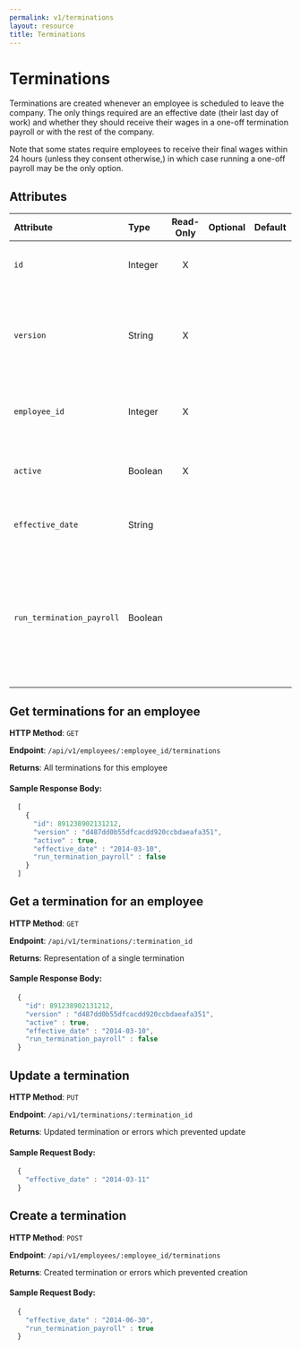 ```yaml
---
permalink: v1/terminations
layout: resource
title: Terminations
---
```


# Terminations

Terminations are created whenever an employee is scheduled to leave the company. The only things required are an effective date (their last day of work) and whether they should receive their wages in a one-off termination payroll or with the rest of the company.

Note that some states require employees to receive their final wages within 24 hours (unless they consent otherwise,) in which case running a one-off payroll may be the only option.

## Attributes

| Attribute                     | Type              | Read-Only | Optional | Default | Description
| :----------                   |:-------------     |:---------:|:--------:|:--------|:-------------
| `id`                          | Integer           |     X     |          |         | the unique identifier of this termination
| `version`                     | String            |     X     |          |         | version of this object. See <a href="/v1/considerations/versioning/">the versioning documentation</a> for a more in depth explaination of versions
| `employee_id`                 | Integer           |     X     |          |         | id of the employee to which this information is attached
| `active`                      | Boolean           |     X     |          |         | whether the employee's termination has gone into effect.
| `effective_date`              | String            |           |          |         | the employee's last day of work
| `run_termination_payroll`     | Boolean           |           |          |         | if true, employee will recieve their last, prorated wages via an offcycle payroll. If false, they will recieve their final wages with the rest of the company


## Get terminations for an employee

**HTTP Method**: `GET`

**Endpoint**: `/api/v1/employees/:employee_id/terminations`

**Returns**: All terminations for this employee

#### Sample Response Body:

```javascript
  [
    {
      "id": 891238902131212,
      "version" : "d487dd0b55dfcacdd920ccbdaeafa351",
      "active" : true,
      "effective_date" : "2014-03-10",
      "run_termination_payroll" : false
    }
  ]
```

## Get a termination for an employee

**HTTP Method**: `GET`

**Endpoint**: `/api/v1/terminations/:termination_id`

**Returns**: Representation of a single termination

#### Sample Response Body:

```javascript
  {
    "id": 891238902131212,
    "version" : "d487dd0b55dfcacdd920ccbdaeafa351",
    "active" : true,
    "effective_date" : "2014-03-10",
    "run_termination_payroll" : false
  }
```

## Update a termination

**HTTP Method**: `PUT`

**Endpoint**: `/api/v1/terminations/:termination_id`

**Returns**: Updated termination or errors which prevented update

#### Sample Request Body:

```javascript
  {
    "effective_date" : "2014-03-11"
  }
```

## Create a termination

**HTTP Method**: `POST`

**Endpoint**: `/api/v1/employees/:employee_id/terminations`

**Returns**: Created termination or errors which prevented creation

#### Sample Request Body:

```javascript
  {
    "effective_date" : "2014-06-30",
    "run_termination_payroll" : true
  }
```
